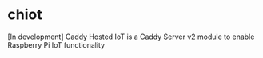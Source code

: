 # chiot
[In development] Caddy Hosted IoT is a Caddy Server v2 module to enable Raspberry Pi IoT functionality
